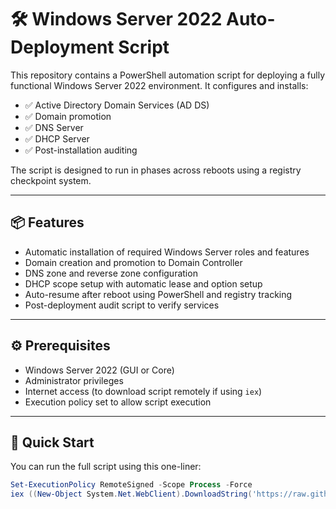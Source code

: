 # 🛠️ Windows Server 2022 Auto-Deployment Script

This repository contains a PowerShell automation script for deploying a fully functional Windows Server 2022 environment. It configures and installs:

- ✅ Active Directory Domain Services (AD DS)
- ✅ Domain promotion
- ✅ DNS Server
- ✅ DHCP Server
- ✅ Post-installation auditing

The script is designed to run in phases across reboots using a registry checkpoint system.

---

## 📦 Features

- Automatic installation of required Windows Server roles and features
- Domain creation and promotion to Domain Controller
- DNS zone and reverse zone configuration
- DHCP scope setup with automatic lease and option setup
- Auto-resume after reboot using PowerShell and registry tracking
- Post-deployment audit script to verify services

---

## ⚙️ Prerequisites

- Windows Server 2022 (GUI or Core)
- Administrator privileges
- Internet access (to download script remotely if using `iex`)
- Execution policy set to allow script execution

---

## 🚀 Quick Start

You can run the full script using this one-liner:

```powershell
Set-ExecutionPolicy RemoteSigned -Scope Process -Force
iex ((New-Object System.Net.WebClient).DownloadString('https://raw.githubusercontent.com/PhatCatXD/server/main/Win-server-2022.ps1'))
